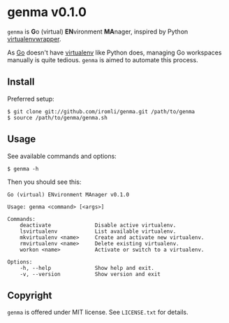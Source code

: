 genma v0.1.0
============

`genma` is **G**o (virtual) **EN**vironment **MA**nager,
inspired by Python [virtualenvwrapper][].

[virtualenvwrapper]: https://bitbucket.org/dhellmann/virtualenvwrapper

As [Go][] doesn't have [virtualenv][] like Python does,
managing Go workspaces manually is quite tedious.
`genma` is aimed to automate this process.

[virtualenv]: http://www.virtualenv.org/
[Go]: http://golang.org/

Install
-------

Preferred setup:

    $ git clone git://github.com/iromli/genma.git /path/to/genma
    $ source /path/to/genma/genma.sh

Usage
-----

See available commands and options:

    $ genma -h

Then you should see this:

    Go (virtual) ENvironment MAnager v0.1.0

    Usage: genma <command> [<args>]

    Commands:
        deactivate              Disable active virtualenv.
        lsvirtualenv            List available virtualenv.
        mkvirtualenv <name>     Create and activate new virtualenv.
        rmvirtualenv <name>     Delete existing virtualenv.
        workon <name>           Activate or switch to a virtualenv.

    Options:
        -h, --help              Show help and exit.
        -v, --version           Show version and exit

Copyright
---------

`genma` is offered under MIT license. See `LICENSE.txt` for details.
